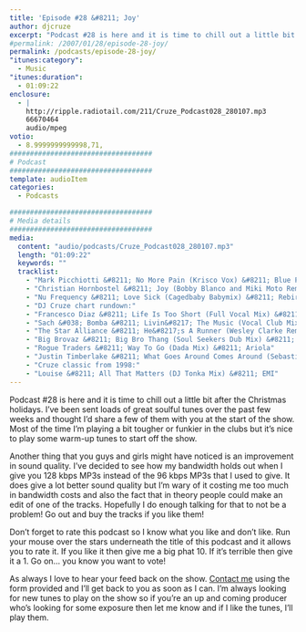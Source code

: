 ```yaml
---
title: 'Episode #28 &#8211; Joy'
author: djcruze
excerpt: "Podcast #28 is here and it is time to chill out a little bit after the Christmas holidays. I've been sent loads of great soulful tunes over the past few weeks and thought I'd share a few of them with you at the start of the show. Most of the time I'm playing a bit tougher or funkier in the clubs but it's nice to play some warm-up tunes to start off the show."
#permalink: /2007/01/28/episode-28-joy/
permalink: /podcasts/episode-28-joy/
"itunes:category":
  - Music
"itunes:duration":
  - 01:09:22
enclosure:
  - |
    http://ripple.radiotail.com/211/Cruze_Podcast028_280107.mp3
    66670464
    audio/mpeg
votio:
  - 8.9999999999998,71,
###################################
# Podcast
###################################
template: audioItem
categories:
  - Podcasts

###################################
# Media details
###################################
media:
  content: "audio/podcasts/Cruze_Podcast028_280107.mp3"
  length: "01:09:22"
  keywords: ""
  tracklist:
    - "Mark Picchiotti &#8211; No More Pain (Krisco Vox) &#8211; Blue Plate Records"
    - "Christian Hornbostel &#8211; Joy (Bobby Blanco and Miki Moto Remix) &#8211; Housepacific Recordings"
    - "Nu Frequency &#8211; Love Sick (Cagedbaby Babymix) &#8211; Rebirth Records"
    - "DJ Cruze chart rundown:"
    - "Francesco Diaz &#8211; Life Is Too Short (Full Vocal Mix) &#8211; Senorita Records"
    - "Sach &#038; Bomba &#8211; Livin&#8217; The Music (Vocal Club Mix) &#8211; Endulge"
    - "The Star Alliance &#8211; He&#8217;s A Runner (Wesley Clarke Remix) &#8211; Sporting RiffRaff Records"
    - "Big Brovaz &#8211; Big Bro Thang (Soul Seekers Dub Mix) &#8211; Genetic Records"
    - "Rogue Traders &#8211; Way To Go (Dada Mix) &#8211; Ariola"
    - "Justin Timberlake &#8211; What Goes Around Comes Around (Sebastien Leger Remix)"
    - "Cruze classic from 1998:"
    - "Louise &#8211; All That Matters (DJ Tonka Mix) &#8211; EMI"
---
```


Podcast #28 is here and it is time to chill out a little bit after the Christmas holidays. I&#8217;ve been sent loads of great soulful tunes over the past few weeks and thought I&#8217;d share a few of them with you at the start of the show. Most of the time I&#8217;m playing a bit tougher or funkier in the clubs but it&#8217;s nice to play some warm-up tunes to start off the show.

Another thing that you guys and girls might have noticed is an improvement in sound quality. I&#8217;ve decided to see how my bandwidth holds out when I give you 128 kbps MP3s instead of the 96 kbps MP3s that I used to give. It does give a lot better sound quality but I&#8217;m wary of it costing me too much in bandwidth costs and also the fact that in theory people could make an edit of one of the tracks. Hopefully I do enough talking for that to not be a problem! Go out and buy the tracks if you like them!

Don&#8217;t forget to rate this podcast so I know what you like and don&#8217;t like. Run your mouse over the stars underneath the title of this podcast and it allows you to rate it. If you like it then give me a big phat 10. If it&#8217;s terrible then give it a 1. Go on&#8230; you know you want to vote!

As always I love to hear your feed back on the show. [Contact me][1] using the form provided and I&#8217;ll get back to you as soon as I can. I&#8217;m always looking for new tunes to play on the show so if you&#8217;re an up and coming producer who&#8217;s looking for some exposure then let me know and if I like the tunes, I&#8217;ll play them.

 [1]: http://www.djcruze.co.uk/cms/contact/